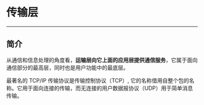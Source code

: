 # 传输层

---

## 简介

从通信和信息处理的角度看，**运输层向它上面的应用层提供通信服务**，它属于面向通信部分的最高层，同时也是用户功能中的最底层。

最著名的 TCP/IP 传输协议是传输控制协议（TCP）, 它的名称借用自整个包的名称。它用于面向连接的传输，而无连接的用户数据报协议（UDP）用于简单消息传输。
